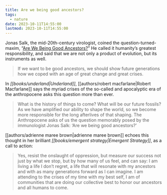 ```yaml
---
title: Are we being good ancestors?
tags:
  - nature
date: 2023-10-11T14:55:00
lastmod: 2023-10-11T14:55:00
---
```

Jonas Salk, the mid-20th-century virologist, coined the question-turned-maxim, “[Are We Being Good Ancestors?](https://www.jstor.org/stable/45064193)” He called it humanity’s greatest responsibility, and said that we are not only a product of evolution, but its instruments as well.

> If we want to be good ancestors, we should show future generations how we coped with an age of great change and great crises. 

In *[[books/underland|Underland]]*, [[authors/robert macfarlane|Robert Macfarlane]] says the myriad crises of the so-called and apocalyptic era of the anthropocene asks this question more than ever.

> What is the history of things to come? What will be our future fossils? As we have amplified our ability to shape the world, so we become more responsible for the long afterlives of that shaping. The Anthropocene asks of us the question memorably posed by the immunologist Jonas Salk: ‘Are we being good ancestors?’

[[authors/adrienne maree brown|adrienne maree brown]] echoes this thought in her brilliant *[[books/emergent strategy|Emergent Strategy]]*, as a call to action:

> Yes, resist the onslaught of oppression, but measure our success not just by what we stop, but by how many of us feel, and can say: I am living a life I don’t regret, a life that will resonate with my ancestors and with as many generations forward as I can imagine. I am attending to the crises of my time with my best self, I am of communities that are doing our collective best to honor our ancestors and all humans to come. 
